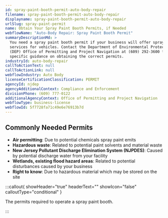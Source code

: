 ```yaml
---
id: spray-paint-booth-permit-auto-body-repair
filename: spray-paint-booth-permit-auto-body-repair
displayname: spray-paint-booth-permit-auto-body-repair
urlSlug: spray-paint-permit
name: Obtain Your Spray Paint Booth Permits, if Needed
webflowName: "Auto-Body Repair: Spray Paint Booth Permit"
summaryDescriptionMd: >
  You need a spray paint booth permit if your business will offer spray paint
  services for vehicles. Contact the Department of Environmental Protection
  (DEP) Office of Permitting and Project Navigation at (609) 292-3600 for
  specific guidance on obtaining the correct permits.
industryId: auto-body-repair
callToActionText: null
callToActionLink: null
webflowIndustry: Auto Body
licenseCertificationClassification: PERMIT
agencyId: njdep
agencyAdditionalContext: Compliance and Enforcement
divisionPhone: (609) 777-0122
additionalAgencyContext: Office of Permitting and Project Navigation
webflowType: business-license
webflowId: 5f7728fa71c49e6e76913b7d
---
```

## Commonly Needed Permits

* **Air permitting**: Due to potential chemicals spray paint emits
* **Hazardous waste**: Related to potential paint solvents and material waste
* **New Jersey Pollutant Discharge Elimination System (NJPDES)**: Caused by potential discharge water from your facility
* **Wetlands, existing flood hazard areas**: Related to potential disturbances caused by your business
* **Right to know**: Due to hazardous material which may be stored on the site

:::callout{ showHeader="true" headerText="" showIcon="false" calloutType="conditional" }

The permits required to operate a spray paint booth.

:::